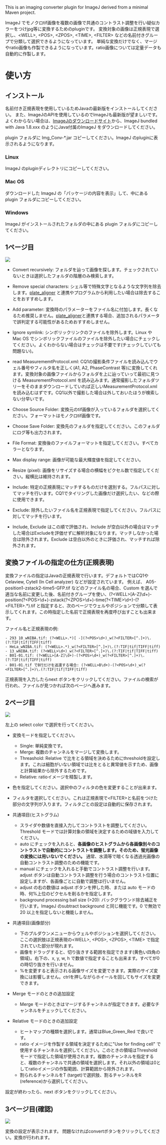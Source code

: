 This is an imaging converter plugin for ImageJ derived from a minimal Maven project.


ImageJ でモノクロtif画像を複数の画像で共通のコントラスト調整を行い疑似カラーをつけjpg等に変換するためのpluginです。
変換対象の画像は正規表現で選択し、\<WELL\>, \<POS\>, \<ZPOS\>, \<TIME\>, \<FILTER\> などの名前付きグループで分類して選択できるようになっています。
単純な変換だけでなく、マージやratio画像も作製できるようになっています。ratio画像については定量データも自動的に作製します。

# 使い方

## インストール
名前付き正規表現を使用しているためJavaの最新版をインストールしてください。
また、ImageJのAPIを使用しているのでImageJも最新版が望ましいです。
よくわからない場合は、[ImageJのダウンロードサイト](https://imagej.nih.gov/ij/download.html)から、ImageJ bundled with Java 1.8.xxx のようにJava付属のImageJ をダウンロードしてください。

plugin フォルダに Img_Conv-*.jar コピーしてください。ImageJ のpluginに表示されるようになります。

### Linux
ImageJ のpluginディレクトリにコピーしてください。

### Mac OS
ダウンロードした ImageJ の「パッケージの内容を表示」して、中にある plugin フォルダにコピーしてください。

### Windows
ImageJ がインストールされたフォルダの中にある plugin フォルダにコピーしてください。

## 1ページ目

![](images/slide01.jpg)

- Convert recursively: フォルダを辿って画像を探します。チェックされていないときは選択したフォルダの階層のみ検索します。
- Remove special characters: シェル等で特殊文字となるような文字列を除去します。[plate_aligner](https://github.com/yfujita-skgcat/image_aligner) と連携やプログラムから利用したい場合は除去することをおすすめします。
- Add parameter: 変換時のパラメーターをファイル名に付加します。長くなるため推奨しません。[plate_aligner](https://github.com/yfujita-skgcat/image_aligner)と連携する場合、追加されるパラメータで誤判定する可能性があるためおすすめしません。
- Ignore symlink: シンボリックリンクのファイルを除外します。Linux や Mac OS でシンボリックファイルのファイルを除外したい場合にチェックしてください。よくわからない場合はチェックは不要です(チェックしていても問題ない)。
- read MeasurememtProtocol.xml: CQ1の撮影条件ファイルを読み込んでウェル番号やフィルタ名を正しく(A1, A2, PhaseContrast 等)に変換してくれます。変換対象の画像ファイルからフォルダを上に辿っていって最初に見つける MeasurementProtocol.xml を読み込みます。通常撮影したフォルダツリーをそのままダウンロードしていれば正しいMeasurementProtocol.xmlを読み込むはずです。CQ1以外で撮影した場合は外しておいたほうが検索しない分早いです。

- Choose Source Folder: 変換元のtif画像が入っているフォルダを選択してください。フォーマットはモノクロtif画像です。
- Choose Save Folder: 変換先のフォルダを指定してください。このフォルダにログ等も出力されます。

- File Format: 変換後のファイルフォーマットを指定してください。すべてカラーとなります。
- Max display range: 画像が可能な最大輝度値を指定してください。
- Resize (pixel): 画像をリサイズする場合の横幅をピクセル数で指定してください。縦横比は維持されます。
- Include: 特定の正規表現にマッチするものだけを選別する。フルパスに対してマッチを行います。CQ1でタイリングした画像だけ選択したい、などの際に使用できます。
- Exclude: 除外したいファイル名を正規表現で指定してください。フルパスに対してマッチを行います。
- Include, Exclude はこの順で評価され、Include が空白以外の場合はマッチした場合はExcludeを評価せずに解析対象になります。マッチしなかった場合は除外されます。Exclude は空白以外のときに評価され、マッチすれば除外されます。

## 変換ファイルの指定の仕方(正規表現)

変換ファイルの指定はJavaの正規表現で行います。デフォルトではCQ1やCelaview, Cytell (In Cell analyzer) などが設定されています。
例えば、
A05-position1-zstack2-time5-GFP.tif
などのファイル名の場合、Custom を選んで適当な名前に変更した後、名前付きグループを使い、(?\<WELL\>[A-Z]\d+)-position(?\<POS\>\d+)-zstack(?\<ZPOS\>\d+)-time(?\<TIME\>\d+)-(?\<FILTER\>.*)\.tif
と指定すると、次のページでウェルやポジションで分類して表示してくれます。この時指定した名前で正規表現を再度呼び出すことも出来ます。

ファイル名と正規表現の例:
```
- 293 10_wNIBA.tif: (?<WELL>.*)[ -](?<POS>\d+)_w(?<FILTER>[^.]+)\.(?:TIF|tif|TIFF|tiff)
- HeLa_wNIBA.tif: (?<WELL>.*)_w(?<FILTER>[^.]+)\.(?:TIF|tif|TIFF|tiff)
- 13_wNIBA.tif: (?<WELL>\d+)_w(?<FILTER>[^.]+)\.(?:TIF|tif|TIFF|tiff)
- B01-01.tif: (?<WELL>[A-Z]\d+)-(?<POS>\d+)_w(?<FILTER>[^.]+)\.(?:TIF|tif|TIFF|tiff)
- B01-01.tif でB行だけを返還する場合: (?<WELL>B\d+)-(?<POS>\d+)_w(?<FILTER>[^.]+)\.(?:TIF|tif|TIFF|tiff)
```
正規表現を入力したらnext ボタンをクリックしてください。ファイルの検索が行われ、ファイルが見つかれば次のページへ進みます。

## 2ページ目

![](images/slide02-01.jpg)

左上の select color で選択を行ってください。

- 変換モードを指定してください。
  - Single: 単純変換です。
  - Merge: 複数のチャンネルをマージして変換します。
  - Threashold: Relative で比をとる領域を決めるためにthresholdを設定します。これは細胞がいない領域では比をとると異常値を示すため、画像と計算結果から除外するためです。
  - Relative: ratioイメージを精製します。
- 色を指定してください。選択中のフィルタの色を変更することが出来ます。
- フィルタを選択してください。これは正規表現で\<FILTER\>と名前をつけた部分の文字列が入ります。フィルタごとの設定は自動的に保存されます。
  
- 共通項目(ヒストグラム)
  - スライダや数値を直接入力してコントラストを調整してください。Threshold モードでは計算対象の領域を決定するための域値を入力してください。
  - auto にチェックを入れると、**各画像のヒストグラムから各画像別々のコントラストで自動的にコントラストを調整します。そのため、蛍光画像の変換には用いないでください。** 通常、水滴等で暗くなる透過光画像の自動コントラスト調整のための機能です。
  - manual にチェックを入れると手動でコントラスト調整を行います。adjust ボタンは自動コントラスト調整を行う場合のコントラスト位置に設定しますが、各画像ごとに自動で調整は行いません。
  - adjust の右の数値は adjust ボタンを押した時、または auto モードの時、何%上位のピクセルを削るかを指定します。
  - background processing ball size (\>20): バックグラウンド除去補正を行います。ImageJ のsubtract background と同じ機能です。0 で無効で20 以上を指定しないと機能しません。
  
- 共通項目(画像部分)
  - 下のプルダウンメニューからウェルやポジションを選択してください。ここの選択肢は正規表現の\<WELL\>, \<POS\>, \<ZPOS\>, \<TIME\> で指定されていた部分が現れます。
  - 画像をドラッグすると、切り抜きする範囲を指定できます(黄色い四角の領域)。右下の、x, y, w, h で数値で指定することも出来ます。すべてが0の時切り抜きを行いません。
  - %を変更すると表示される画像サイズを変更できます。実際のサイズ変換には影響しません。ctrlを押しながらホイールを回してもサイズを変更できます。

- Merge モードのときの追加設定
  - Merge モードのときはマージするチャンネルが指定できます。必要なチャンネルをチェックしてください。
 
- Relative モードのときの追加設定
  - ヒートマップの種類を選択します。通常はBlue_Green_Red で良いです。
  - ratio イメージを作製する領域を決定するために"Use for finding cell" で使用するチャンネルを選択してください。このときの領域はThresholdモードで指定した領域が使用されます。複数のチャンネルを指定すると、複数のチャンネルで共通の領域を選択します。それ以外の領域は0としてratioイメージの作製範囲、計算範囲から除外されます。
  - 割られるチャンネルをT (target)で選択肢、割るチャンネルをR (reference)から選択してください。
 
設定が終わったら、next ボタンをクリックしてください。

## 3ページ目(確認)

![](images/slide03.jpg)


変換の設定が表示されます。
問題なければconvertボタンをクリックしてください。変換が行われます。
